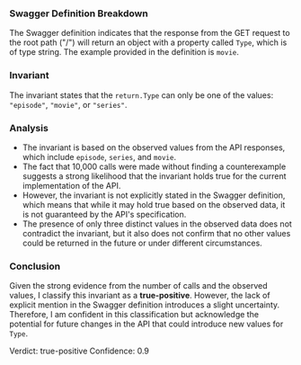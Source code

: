 ### Swagger Definition Breakdown
The Swagger definition indicates that the response from the GET request to the root path ("/") will return an object with a property called `Type`, which is of type string. The example provided in the definition is `movie`. 

### Invariant
The invariant states that the `return.Type` can only be one of the values: `"episode"`, `"movie"`, or `"series"`. 

### Analysis
- The invariant is based on the observed values from the API responses, which include `episode`, `series`, and `movie`. 
- The fact that 10,000 calls were made without finding a counterexample suggests a strong likelihood that the invariant holds true for the current implementation of the API. 
- However, the invariant is not explicitly stated in the Swagger definition, which means that while it may hold true based on the observed data, it is not guaranteed by the API's specification. 
- The presence of only three distinct values in the observed data does not contradict the invariant, but it also does not confirm that no other values could be returned in the future or under different circumstances. 

### Conclusion
Given the strong evidence from the number of calls and the observed values, I classify this invariant as a **true-positive**. However, the lack of explicit mention in the Swagger definition introduces a slight uncertainty. Therefore, I am confident in this classification but acknowledge the potential for future changes in the API that could introduce new values for `Type`. 

Verdict: true-positive
Confidence: 0.9
